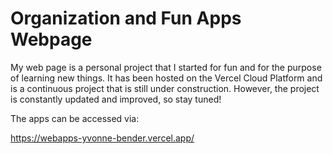 # Organization and Fun Apps Webpage

My web page is a personal project that I started for fun and for the purpose of learning new things. It has been hosted on the Vercel Cloud Platform and is a continuous project that is still under construction. However, the project is constantly updated and improved, so stay tuned! 

The apps can be accessed via:

https://webapps-yvonne-bender.vercel.app/
